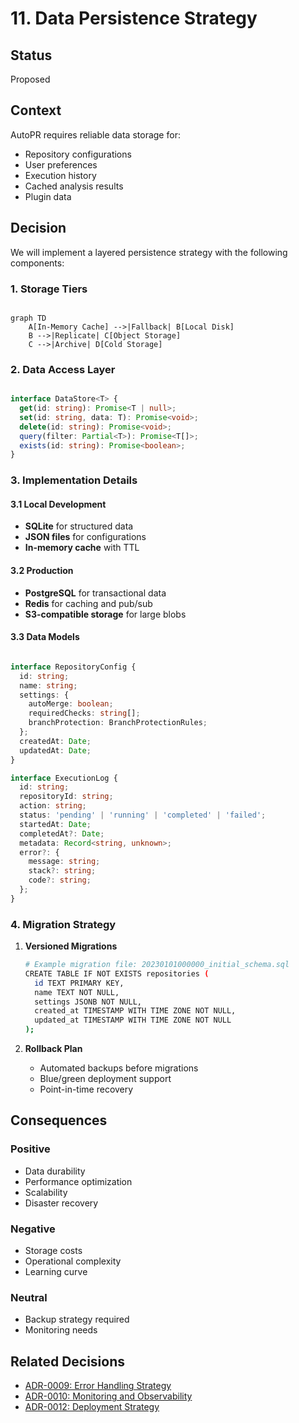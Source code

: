 # 11. Data Persistence Strategy

## Status

Proposed

## Context

AutoPR requires reliable data storage for:

- Repository configurations
- User preferences
- Execution history
- Cached analysis results
- Plugin data

## Decision

We will implement a layered persistence strategy with the following components:

### 1. Storage Tiers

```mermaid

graph TD
    A[In-Memory Cache] -->|Fallback| B[Local Disk]
    B -->|Replicate| C[Object Storage]
    C -->|Archive| D[Cold Storage]
```

### 2. Data Access Layer

```typescript

interface DataStore<T> {
  get(id: string): Promise<T | null>;
  set(id: string, data: T): Promise<void>;
  delete(id: string): Promise<void>;
  query(filter: Partial<T>): Promise<T[]>;
  exists(id: string): Promise<boolean>;
}
```

### 3. Implementation Details

#### 3.1 Local Development

- **SQLite** for structured data
- **JSON files** for configurations
- **In-memory cache** with TTL

#### 3.2 Production

- **PostgreSQL** for transactional data
- **Redis** for caching and pub/sub
- **S3-compatible storage** for large blobs

#### 3.3 Data Models

```typescript

interface RepositoryConfig {
  id: string;
  name: string;
  settings: {
    autoMerge: boolean;
    requiredChecks: string[];
    branchProtection: BranchProtectionRules;
  };
  createdAt: Date;
  updatedAt: Date;
}

interface ExecutionLog {
  id: string;
  repositoryId: string;
  action: string;
  status: 'pending' | 'running' | 'completed' | 'failed';
  startedAt: Date;
  completedAt?: Date;
  metadata: Record<string, unknown>;
  error?: {
    message: string;
    stack?: string;
    code?: string;
  };
}
```

### 4. Migration Strategy

1. **Versioned Migrations**

   ```bash
   # Example migration file: 20230101000000_initial_schema.sql
   CREATE TABLE IF NOT EXISTS repositories (
     id TEXT PRIMARY KEY,
     name TEXT NOT NULL,
     settings JSONB NOT NULL,
     created_at TIMESTAMP WITH TIME ZONE NOT NULL,
     updated_at TIMESTAMP WITH TIME ZONE NOT NULL
   );
   ```

1. **Rollback Plan**
    - Automated backups before migrations
    - Blue/green deployment support
    - Point-in-time recovery

## Consequences

### Positive

- Data durability
- Performance optimization
- Scalability
- Disaster recovery

### Negative

- Storage costs
- Operational complexity
- Learning curve

### Neutral

- Backup strategy required
- Monitoring needs

## Related Decisions

- [ADR-0009: Error Handling Strategy](0009-error-handling-strategy.md)
- [ADR-0010: Monitoring and Observability](0010-monitoring-observability.md)
- [ADR-0012: Deployment Strategy](0012-deployment-strategy.md)
